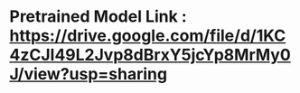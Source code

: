 # Pretrained Model Link : https://drive.google.com/file/d/1KC4zCJI49L2Jvp8dBrxY5jcYp8MrMy0J/view?usp=sharing
